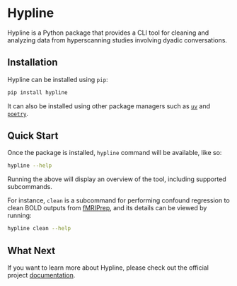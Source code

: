 # Hypline

Hypline is a Python package that provides a CLI tool for cleaning and analyzing data from hyperscanning studies involving dyadic conversations.

## Installation

Hypline can be installed using `pip`:

```bash
pip install hypline
```

It can also be installed using other package managers such as [`uv`](https://docs.astral.sh/uv/) and [`poetry`](https://python-poetry.org/docs/).

## Quick Start

Once the package is installed, `hypline` command will be available, like so:

```bash
hypline --help
```

Running the above will display an overview of the tool, including supported subcommands.

For instance, `clean` is a subcommand for performing confound regression to clean BOLD outputs from [fMRIPrep](https://fmriprep.org/en/stable/index.html), and its details can be viewed by running:

```bash
hypline clean --help
```

## What Next

If you want to learn more about Hypline, please check out the official project [documentation](https://princeton-ddss.github.io/hypline/latest/).
